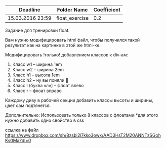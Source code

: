 Deadline         | Folder Name    | Coefficient
-----------------|----------------|------------------
15.03.2016 23:59 | float_exercise | 0.2

Задание для тренировки float.

Вам нужно модифицировать html файл, чтобы получился такой результат как на картинке в этой же html-ке.

Модифицировать !только! добавлением классов к div-ам:
1. Класс w1 – ширина 1em
2. Класс w2 – ширина 2em
3. Класс h1 – высота 1em
4. Класс h2 – ну вы поняли 
5. Класс l (буква «л») – флоат влево
6. Класс r – флоат вправо

Каждому диву в рабочей секции добавить классы высоты и ширины, цвет сам подтянется.

Дополнительно: Использовать только 8 классов с флоатами
*для этого нужно добавить одно свойство в css 


ссылка на файл 
https://www.dropbox.com/sh/8zsbi2l7kko3owx/AAD3HsT2M20ANNTzSGohKs0Ma?dl=0